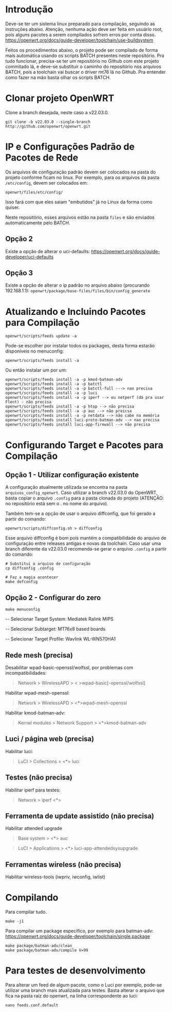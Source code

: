 # Introdução

Deve-se ter um sistema linux preparado para compilação, seguindo as instruções abaixo. Atenção, nenhuma ação deve ser feita em usuário root, pois alguns pacotes a serem compilados sofrem erros por conta disso.
https://openwrt.org/docs/guide-developer/toolchain/use-buildsystem

Feitos os procedimentos abaixo, o projeto pode ser compilado de forma mais automática usando os scripts BATCH presentes neste repositório.
Pra tudo funcionar, precisa-se ter um repositório no Github com este projeto commitado lá, e deve-se substituir o caminho do repositório nos arquivos BATCH, pois a toolchain vai buscar o driver mt76 lá no Github.
Pra entender como fazer na mão basta olhar os scripts BATCH.

# Clonar projeto OpenWRT

Clone a branch desejada, neste caso a v22.03.0.

`
git clone -b v22.03.0 --single-branch http://github.com/openwrt/openwrt.git
`

# IP e Configurações Padrão de Pacotes de Rede

Os arquivos de configuração padrão devem ser colocados na pasta do projeto conforme ficam no linux. Por exemplo, para os arquivos da pasta `/etc/config`, devem ser colocados em:

`
openwrt/files/etc/config/
`

Isso fará com que eles saiam "embutidos" já no Linux da forma como quiser.

Neste repositório, esses arquivos estão na pasta `files` e são enviados automaticamente pelo BATCH.


## Opção 2

Existe a opção de alterar o uci-defaults: https://openwrt.org/docs/guide-developer/uci-defaults


## Opção 3

Existe a opção de alterar o ip padrão no arquivo abaixo (procurando 192.168.1.1): 
`
openwrt/package/base-files/files/bin/config_generate 
`

# Atualizando e Incluindo Pacotes para Compilação

`
openwrt/scripts/feeds update -a
`

Pode-se escolher por instalar todos os packages, desta forma estarão disponíveis no menuconfig:

`
openwrt/scripts/feeds install -a
`

Ou então instalar um por um:

```
openwrt/scripts/feeds install -a -p kmod-batman-adv
openwrt/scripts/feeds install -a -p batctl
openwrt/scripts/feeds install -a -p batctl-full ---> nao precisa
openwrt/scripts/feeds install -a -p luci
openwrt/scripts/feeds install -a -p iperf --> ou netperf (dá pra usar Flent) - não precisa
openwrt/scripts/feeds install -a -p htop --> não precisa
openwrt/scripts/feeds install -a -p auc --> não preicsa
openwrt/scripts/feeds install -a -p netdata --> não cabe na memória
openwrt/scripts/feeds install luci-proto-batman-adv --> nao precisa
openwrt/scripts/feeds install luci-app-firewall --> não precisa
```

# Configurando Target e Pacotes para Compilação

## Opção 1 - Utilizar configuração existente

A configuração atualmente utilizada se encontra na pasta `arquivos_config_openwrt`.
Caso utilizar a branch v22.03.0 do OpenWRT, basta copiar o arquivo `.config` para a pasta clonada do projeto (ATENÇÃO: no repositório está sem o . no nome do arquivo).

Também tem-se a opção de usar o arquivo diffconfig, que foi gerado a partir do comando:

`
openwrt/scripts/diffconfig.sh > diffconfig
`

Esse arquivo diffconfig é bom pois mantém a compatibilidade do arquivo de configuração entre releases antigas e novas da toolchain. Caso usar uma branch diferente da v22.03.0 recomenda-se gerar o arquivo `.config` a partir do comando:

```
# Substitui o arquivo de configuração
cp diffconfig .config
 
# Faz a magia acontecer
make defconfig
```

## Opção 2 - Configurar do zero

`
make menuconfig
`

-- Selecionar Target System: Mediatek Ralink MIPS

-- Selecionar Subtarget: MT76x8 based boards

-- Selecionar Target Profile: Wavlink WL-WN570HA1


## Rede mesh (precisa)

Desabilitar wpad-basic-openssl/wolfssl, por problemas com incompatibilidades:

> Network > WirelessAPD > < >wpad-basic[-openssl/wolfssl]

Habilitar wpad-mesh-openssl:

> Network > WirelessAPD > <*>wpad-mesh-openssl

Habilitar kmod-batman-adv:

> Kernel modules > Network Support > <*>kmod-batman-adv

## Luci / página web (precisa)

Habilitar luci:

> LuCI > Collections > <*> luci

## Testes (não precisa)

Habilitar iperf para testes:

> Network > iperf <*>

## Ferramenta de update assistido (não precisa)

Habilitar attended upgrade

> Base system > <*> auc

> LuCI > Applications > <*> luci-app-attendedsysupgrade

## Ferramentas wireless (não precisa)

Habilitar wireless-tools (iwpriv, iwconfig, iwlist)


# Compilando

Para compilar tudo.

`
make -j1
`

Para compilar um package específico, por exemplo para batman-adv: https://openwrt.org/docs/guide-developer/toolchain/single.package

```
make package/batman-adv/clean
make package/batman-adv/compile V=99
```


# Para testes de desenvolvimento

Para alterar um feed de algum pacote, como o Luci por exemplo, pode-se utilizar uma branch mais atualizada para testes.
Basta alterar o arquivo que fica na pasta raíz do openwrt, na linha correspondente ao luci:

`
nano feeds.conf.default
`